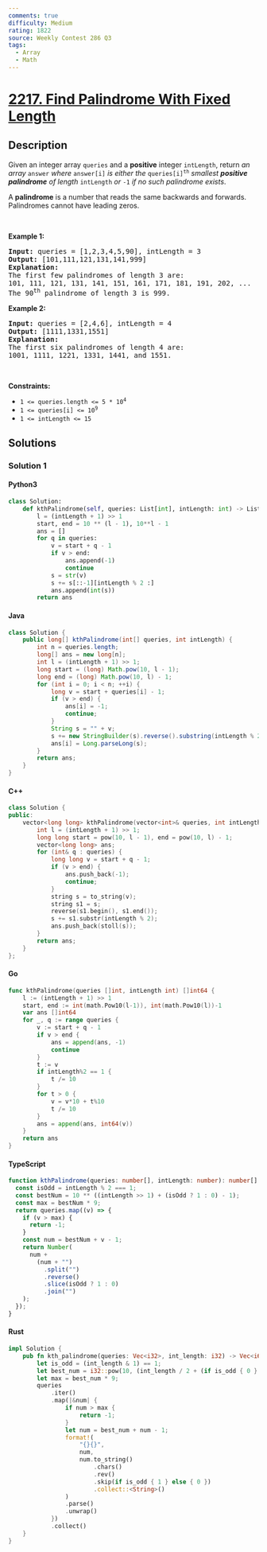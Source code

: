 ```yaml
---
comments: true
difficulty: Medium
rating: 1822
source: Weekly Contest 286 Q3
tags:
  - Array
  - Math
---
```


<!-- problem:start -->

# [2217. Find Palindrome With Fixed Length](https://leetcode.com/problems/find-palindrome-with-fixed-length)

## Description

<!-- description:start -->

<p>Given an integer array <code>queries</code> and a <strong>positive</strong> integer <code>intLength</code>, return <em>an array</em> <code>answer</code> <em>where</em> <code>answer[i]</code> <em>is either the </em><code>queries[i]<sup>th</sup></code> <em>smallest <strong>positive palindrome</strong> of length</em> <code>intLength</code> <em>or</em> <code>-1</code><em> if no such palindrome exists</em>.</p>

<p>A <strong>palindrome</strong> is a number that reads the same backwards and forwards. Palindromes cannot have leading zeros.</p>

<p>&nbsp;</p>
<p><strong class="example">Example 1:</strong></p>

<pre>
<strong>Input:</strong> queries = [1,2,3,4,5,90], intLength = 3
<strong>Output:</strong> [101,111,121,131,141,999]
<strong>Explanation:</strong>
The first few palindromes of length 3 are:
101, 111, 121, 131, 141, 151, 161, 171, 181, 191, 202, ...
The 90<sup>th</sup> palindrome of length 3 is 999.
</pre>

<p><strong class="example">Example 2:</strong></p>

<pre>
<strong>Input:</strong> queries = [2,4,6], intLength = 4
<strong>Output:</strong> [1111,1331,1551]
<strong>Explanation:</strong>
The first six palindromes of length 4 are:
1001, 1111, 1221, 1331, 1441, and 1551.
</pre>

<p>&nbsp;</p>
<p><strong>Constraints:</strong></p>

<ul>
	<li><code>1 &lt;= queries.length &lt;= 5 * 10<sup>4</sup></code></li>
	<li><code>1 &lt;= queries[i] &lt;= 10<sup>9</sup></code></li>
	<li><code>1 &lt;= intLength&nbsp;&lt;= 15</code></li>
</ul>

<!-- description:end -->

## Solutions

<!-- solution:start -->

### Solution 1

<!-- tabs:start -->

#### Python3

```python
class Solution:
    def kthPalindrome(self, queries: List[int], intLength: int) -> List[int]:
        l = (intLength + 1) >> 1
        start, end = 10 ** (l - 1), 10**l - 1
        ans = []
        for q in queries:
            v = start + q - 1
            if v > end:
                ans.append(-1)
                continue
            s = str(v)
            s += s[::-1][intLength % 2 :]
            ans.append(int(s))
        return ans
```

#### Java

```java
class Solution {
    public long[] kthPalindrome(int[] queries, int intLength) {
        int n = queries.length;
        long[] ans = new long[n];
        int l = (intLength + 1) >> 1;
        long start = (long) Math.pow(10, l - 1);
        long end = (long) Math.pow(10, l) - 1;
        for (int i = 0; i < n; ++i) {
            long v = start + queries[i] - 1;
            if (v > end) {
                ans[i] = -1;
                continue;
            }
            String s = "" + v;
            s += new StringBuilder(s).reverse().substring(intLength % 2);
            ans[i] = Long.parseLong(s);
        }
        return ans;
    }
}
```

#### C++

```cpp
class Solution {
public:
    vector<long long> kthPalindrome(vector<int>& queries, int intLength) {
        int l = (intLength + 1) >> 1;
        long long start = pow(10, l - 1), end = pow(10, l) - 1;
        vector<long long> ans;
        for (int& q : queries) {
            long long v = start + q - 1;
            if (v > end) {
                ans.push_back(-1);
                continue;
            }
            string s = to_string(v);
            string s1 = s;
            reverse(s1.begin(), s1.end());
            s += s1.substr(intLength % 2);
            ans.push_back(stoll(s));
        }
        return ans;
    }
};
```

#### Go

```go
func kthPalindrome(queries []int, intLength int) []int64 {
	l := (intLength + 1) >> 1
	start, end := int(math.Pow10(l-1)), int(math.Pow10(l))-1
	var ans []int64
	for _, q := range queries {
		v := start + q - 1
		if v > end {
			ans = append(ans, -1)
			continue
		}
		t := v
		if intLength%2 == 1 {
			t /= 10
		}
		for t > 0 {
			v = v*10 + t%10
			t /= 10
		}
		ans = append(ans, int64(v))
	}
	return ans
}
```

#### TypeScript

```ts
function kthPalindrome(queries: number[], intLength: number): number[] {
  const isOdd = intLength % 2 === 1;
  const bestNum = 10 ** ((intLength >> 1) + (isOdd ? 1 : 0) - 1);
  const max = bestNum * 9;
  return queries.map((v) => {
    if (v > max) {
      return -1;
    }
    const num = bestNum + v - 1;
    return Number(
      num +
        (num + "")
          .split("")
          .reverse()
          .slice(isOdd ? 1 : 0)
          .join("")
    );
  });
}
```

#### Rust

```rust
impl Solution {
    pub fn kth_palindrome(queries: Vec<i32>, int_length: i32) -> Vec<i64> {
        let is_odd = (int_length & 1) == 1;
        let best_num = i32::pow(10, (int_length / 2 + (if is_odd { 0 } else { -1 })) as u32);
        let max = best_num * 9;
        queries
            .iter()
            .map(|&num| {
                if num > max {
                    return -1;
                }
                let num = best_num + num - 1;
                format!(
                    "{}{}",
                    num,
                    num.to_string()
                        .chars()
                        .rev()
                        .skip(if is_odd { 1 } else { 0 })
                        .collect::<String>()
                )
                .parse()
                .unwrap()
            })
            .collect()
    }
}
```

<!-- tabs:end -->

<!-- solution:end -->

<!-- problem:end -->
